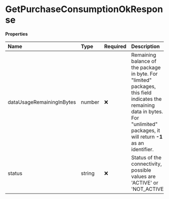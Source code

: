 # GetPurchaseConsumptionOkResponse

**Properties**

| Name                      | Type   | Required | Description                                                                                                                                                                           |
| :------------------------ | :----- | :------- | :------------------------------------------------------------------------------------------------------------------------------------------------------------------------------------ |
| dataUsageRemainingInBytes | number | ❌       | Remaining balance of the package in byte. For "limited" packages, this field indicates the remaining data in bytes. For "unlimited" packages, it will return **-1** as an identifier. |
| status                    | string | ❌       | Status of the connectivity, possible values are 'ACTIVE' or 'NOT_ACTIVE'                                                                                                              |

